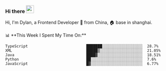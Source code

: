 ### Hi there <img src="https://media.giphy.com/media/hvRJCLFzcasrR4ia7z/giphy.gif" width="25px">

<!-- ![visitors](https://visitor-badge.glitch.me/badge?page_id=dislfyer.dislfyer) --!>

Hi, I'm Dylan, a Frontend Developer 🚀 from China, 🏠 base in shanghai.
<br/>
<br/>

📊 **This Week I Spent My Time On:**


<!--START_SECTION:waka-->

```text
TypeScript                          ███████░░░░░░░░░░░░░░░░░░  28.7%
XML                                 █████▒░░░░░░░░░░░░░░░░░░░  21.05%
Java                                ████▓░░░░░░░░░░░░░░░░░░░░  18.51%
Python                              ██░░░░░░░░░░░░░░░░░░░░░░░  7.6%
JavaScript                          █▓░░░░░░░░░░░░░░░░░░░░░░░  6.77%
```

<!--END_SECTION:waka-->

<!--
**About Me:**
 -->
